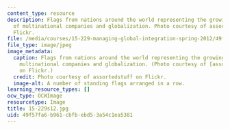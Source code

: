 ```yaml
---
content_type: resource
description: Flags from nations around the world representing the growing saliency
  of multinational companies and globalization. Photo courtesy of assortedstuff on
  Flickr.
file: /media/courses/15-229-managing-global-integration-spring-2012/49f57fa6b961cbfbebd53a54c1ea5381_15-229s12.jpg
file_type: image/jpeg
image_metadata:
  caption: Flags from nations around the world representing the growing saliency of
    multinational companies and globalization. (Photo courtesy of [assortedstuff](http://www.flickr.com/photos/assortedstuff/7075229683/)
    on Flickr.)
  credit: Photo courtesy of assortedstuff on Flickr.
  image-alt: A number of standing flags arranged in a row.
learning_resource_types: []
ocw_type: OCWImage
resourcetype: Image
title: 15-229s12.jpg
uid: 49f57fa6-b961-cbfb-ebd5-3a54c1ea5381
---
```

